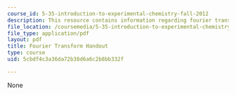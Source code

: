 ```yaml
---
course_id: 5-35-introduction-to-experimental-chemistry-fall-2012
description: This resource contains information regarding fourier transform handout.
file_location: /coursemedia/5-35-introduction-to-experimental-chemistry-fall-2012/5cbdf4c3a36da72b38d6a6c2b8bb332f_MIT5_35F12_FTLectureBishof.pdf
file_type: application/pdf
layout: pdf
title: Fourier Transform Handout
type: course
uid: 5cbdf4c3a36da72b38d6a6c2b8bb332f

---
```

None